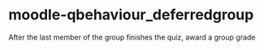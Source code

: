 # moodle-qbehaviour_deferredgroup
After the last member of the group finishes the quiz, award a group grade
